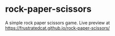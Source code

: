 # rock-paper-scissors

A simple rock paper scissors game. Live preview at https://frustratedcat.github.io/rock-paper-scissors/
